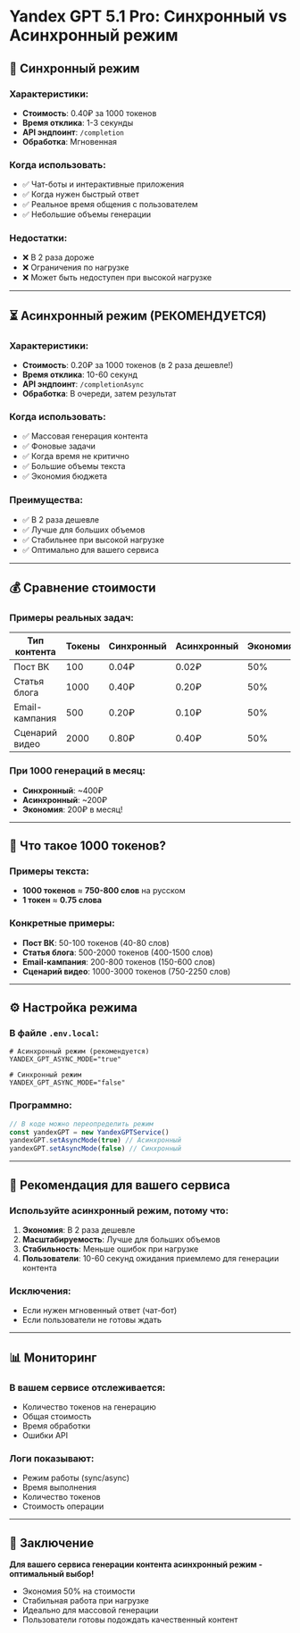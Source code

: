 # Yandex GPT 5.1 Pro: Синхронный vs Асинхронный режим

## 🔄 Синхронный режим

### Характеристики:
- **Стоимость**: 0.40₽ за 1000 токенов
- **Время отклика**: 1-3 секунды
- **API эндпоинт**: `/completion`
- **Обработка**: Мгновенная

### Когда использовать:
- ✅ Чат-боты и интерактивные приложения
- ✅ Когда нужен быстрый ответ
- ✅ Реальное время общения с пользователем
- ✅ Небольшие объемы генерации

### Недостатки:
- ❌ В 2 раза дороже
- ❌ Ограничения по нагрузке
- ❌ Может быть недоступен при высокой нагрузке

---

## ⏳ Асинхронный режим (РЕКОМЕНДУЕТСЯ)

### Характеристики:
- **Стоимость**: 0.20₽ за 1000 токенов (в 2 раза дешевле!)
- **Время отклика**: 10-60 секунд
- **API эндпоинт**: `/completionAsync`
- **Обработка**: В очереди, затем результат

### Когда использовать:
- ✅ Массовая генерация контента
- ✅ Фоновые задачи
- ✅ Когда время не критично
- ✅ Большие объемы текста
- ✅ Экономия бюджета

### Преимущества:
- ✅ В 2 раза дешевле
- ✅ Лучше для больших объемов
- ✅ Стабильнее при высокой нагрузке
- ✅ Оптимально для вашего сервиса

---

## 💰 Сравнение стоимости

### Примеры реальных задач:

| Тип контента | Токены | Синхронный | Асинхронный | Экономия |
|--------------|--------|------------|-------------|----------|
| Пост ВК | 100 | 0.04₽ | 0.02₽ | 50% |
| Статья блога | 1000 | 0.40₽ | 0.20₽ | 50% |
| Email-кампания | 500 | 0.20₽ | 0.10₽ | 50% |
| Сценарий видео | 2000 | 0.80₽ | 0.40₽ | 50% |

### При 1000 генераций в месяц:
- **Синхронный**: ~400₽
- **Асинхронный**: ~200₽
- **Экономия**: 200₽ в месяц!

---

## 🔢 Что такое 1000 токенов?

### Примеры текста:
- **1000 токенов** ≈ **750-800 слов** на русском
- **1 токен** ≈ **0.75 слова**

### Конкретные примеры:
- **Пост ВК**: 50-100 токенов (40-80 слов)
- **Статья блога**: 500-2000 токенов (400-1500 слов)
- **Email-кампания**: 200-800 токенов (150-600 слов)
- **Сценарий видео**: 1000-3000 токенов (750-2250 слов)

---

## ⚙️ Настройка режима

### В файле `.env.local`:
```env
# Асинхронный режим (рекомендуется)
YANDEX_GPT_ASYNC_MODE="true"

# Синхронный режим
YANDEX_GPT_ASYNC_MODE="false"
```

### Программно:
```typescript
// В коде можно переопределить режим
const yandexGPT = new YandexGPTService()
yandexGPT.setAsyncMode(true) // Асинхронный
yandexGPT.setAsyncMode(false) // Синхронный
```

---

## 🎯 Рекомендация для вашего сервиса

### Используйте асинхронный режим, потому что:

1. **Экономия**: В 2 раза дешевле
2. **Масштабируемость**: Лучше для больших объемов
3. **Стабильность**: Меньше ошибок при нагрузке
4. **Пользователи**: 10-60 секунд ожидания приемлемо для генерации контента

### Исключения:
- Если нужен мгновенный ответ (чат-бот)
- Если пользователи не готовы ждать

---

## 📊 Мониторинг

### В вашем сервисе отслеживается:
- Количество токенов на генерацию
- Общая стоимость
- Время обработки
- Ошибки API

### Логи показывают:
- Режим работы (sync/async)
- Время выполнения
- Количество токенов
- Стоимость операции

---

## 🚀 Заключение

**Для вашего сервиса генерации контента асинхронный режим - оптимальный выбор!**

- Экономия 50% на стоимости
- Стабильная работа при нагрузке
- Идеально для массовой генерации
- Пользователи готовы подождать качественный контент
